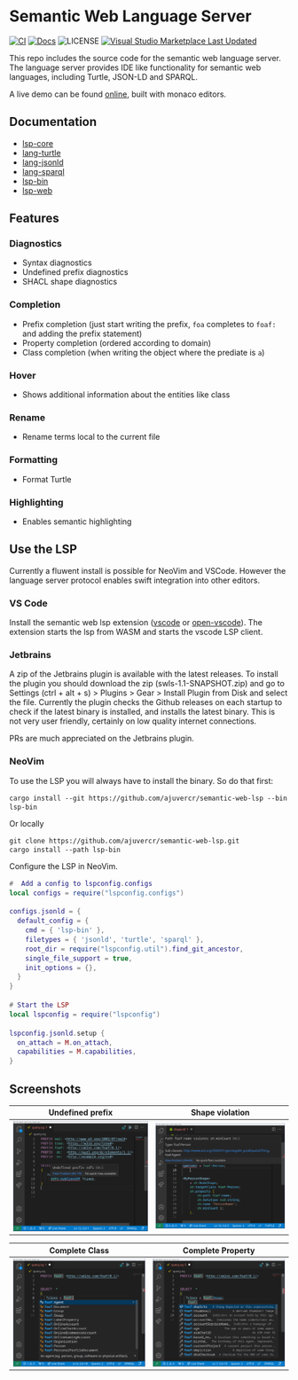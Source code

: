 # Semantic Web Language Server

[![CI](https://github.com/ajuvercr/semantic-web-lsp/actions/workflows/ci.yml/badge.svg)](https://github.com/ajuvercr/semantic-web-lsp/actions/workflows/ci.yml)
[![Docs](https://img.shields.io/badge/docs-latest-blue)](https://ajuvercr.github.io/semantic-web-lsp/docs/lsp_core/index.html)
![LICENSE](https://img.shields.io/badge/License-MIT-8A2BE2)
[![Visual Studio Marketplace Last Updated](https://img.shields.io/visual-studio-marketplace/last-updated/ajuvercr.semantic-web-lsp?label=VSCode%20Extension)](https://marketplace.visualstudio.com/items?itemName=ajuvercr.semantic-web-lsp)

This repo includes the source code for the semantic web language server.
The language server provides IDE like functionality for semantic web languages, including Turtle, JSON-LD and SPARQL.

A live demo can be found [online](https://ajuvercr.github.io/semantic-web-lsp/), built with monaco editors.

## Documentation

- [lsp-core](https://ajuvercr.github.io/semantic-web-lsp/docs/lsp_core/index.html)
- [lang-turtle](https://ajuvercr.github.io/semantic-web-lsp/docs/lang_turtle/index.html)
- [lang-jsonld](https://ajuvercr.github.io/semantic-web-lsp/docs/lang_jsonld/index.html)
- [lang-sparql](https://ajuvercr.github.io/semantic-web-lsp/docs/lang_sparql/index.html)
- [lsp-bin](https://ajuvercr.github.io/semantic-web-lsp/docs/lsp_bin/index.html)
- [lsp-web](https://ajuvercr.github.io/semantic-web-lsp/docs/lsp_web/index.html)


## Features

### Diagnostics

- Syntax diagnostics
- Undefined prefix diagnostics
- SHACL shape diagnostics

### Completion

- Prefix completion (just start writing the prefix, `foa` completes to `foaf:` and adding the prefix statement)
- Property completion (ordered according to domain)
- Class completion (when writing the object where the prediate is `a`)

### Hover

- Shows additional information about the entities like class

### Rename

- Rename terms local to the current file 

### Formatting

- Format Turtle

### Highlighting

- Enables semantic highlighting


## Use the LSP

Currently a fluwent install is possible for NeoVim and VSCode.
However the language server protocol enables swift integration into other editors.

### VS Code

Install the semantic web lsp extension ([vscode](https://marketplace.visualstudio.com/items?itemName=ajuvercr.semantic-web-lsp) or [open-vscode](https://open-vsx.org/extension/ajuvercr/semantic-web-lsp)).
The extension starts the lsp from WASM and starts the vscode LSP client.

### Jetbrains

A zip of the Jetbrains plugin is available with the latest releases.
To install the plugin you should download the zip (swls-1.1-SNAPSHOT.zip) and go to Settings (ctrl + alt + s) > Plugins > Gear > Install Plugin from Disk and select the file.
Currently the plugin checks the Github releases on each startup to check if the latest binary is installed, and installs the latest binary.
This is not very user friendly, certainly on low quality internet connections.

PRs are much appreciated on the Jetbrains plugin.

### NeoVim

To use the LSP you will always have to install the binary.
So do that first:

```
cargo install --git https://github.com/ajuvercr/semantic-web-lsp --bin lsp-bin
```
Or locally
```
git clone https://github.com/ajuvercr/semantic-web-lsp.git
cargo install --path lsp-bin
```

Configure the LSP in NeoVim.

```lua
#  Add a config to lspconfig.configs
local configs = require("lspconfig.configs")

configs.jsonld = {
  default_config = {
    cmd = { 'lsp-bin' },
    filetypes = { 'jsonld', 'turtle', 'sparql' },
    root_dir = require("lspconfig.util").find_git_ancestor,
    single_file_support = true,
    init_options = {},
  }
}

# Start the LSP
local lspconfig = require("lspconfig")

lspconfig.jsonld.setup {
  on_attach = M.on_attach,
  capabilities = M.capabilities,
}
```


## Screenshots

|Undefined prefix|Shape violation|
|---|---|
| ![Undefined Prefixes](./screenshots/undefined_prefix.png) | ![Shape violations](./screenshots/shape.png) |

|Complete Class|Complete Property|
|---|---|
| ![Complete Class](./screenshots/complete_class.png) | ![Complete Property](./screenshots/complete_property.png) |
